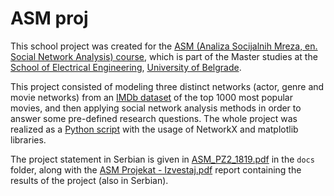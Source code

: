 # ASM proj

This school project was created for the [ASM (Analiza Socijalnih Mreza, en. Social Network Analysis) course][asm], 
which is part of the Master studies at the [School of Electrical Engineering][school], [University of Belgrade][uni].

This project consisted of modeling three distinct networks (actor, genre and movie networks) from an [IMDb dataset][dataset] of the top 1000 most popular movies, and then applying social network analysis methods in order to answer some pre-defined research questions. The whole project was realized as a [Python script][script] with the usage of NetworkX and matplotlib libraries.

The project statement in Serbian is given in [ASM_PZ2_1819.pdf][statement] in the `docs` folder, along with the  [ASM Projekat - Izvestaj.pdf][report] report containing the results of the project (also in Serbian).

[asm]: http://rti.etf.bg.ac.rs/rti/ms1asm/
[school]: https://www.etf.bg.ac.rs/
[uni]: https://www.bg.ac.rs/
[dataset]: ./data/ASM_PZ2_podaci_1819.zip
[script]: ./main.py
[statement]: ./docs/ASM_PZ2_1819.pdf
[report]: ./docs/ASM%20Projekat%20-%20Izvestaj.pdf
